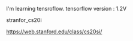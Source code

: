 I'm learning tensroflow.
tensorflow version : 1.2V

stranfor_cs20i

https://web.stanford.edu/class/cs20si/
